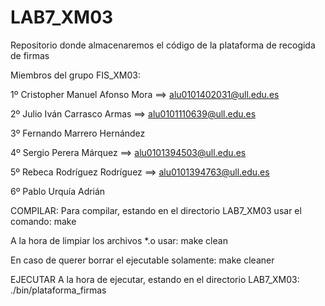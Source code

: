 # LAB7_XM03
Repositorio donde almacenaremos el código de la plataforma de recogida de firmas

Miembros del grupo FIS_XM03:

1º Cristopher Manuel Afonso Mora ==> alu0101402031@ull.edu.es

2º Julio Iván Carrasco Armas ==> alu0101110639@ull.edu.es

3º Fernando Marrero Hernández

4º Sergio Perera Márquez ==> alu0101394503@ull.edu.es

5º Rebeca Rodríguez Rodríguez ==> alu0101394763@ull.edu.es

6º Pablo Urquía Adrián

COMPILAR:
  Para compilar, estando en el directorio LAB7_XM03 usar el comando:
    make
  
  A la hora de limpiar los archivos *.o usar:
    make clean
  
  En caso de querer borrar el ejecutable solamente:
    make cleaner


EJECUTAR
  A la hora de ejecutar, estando en el directorio LAB7_XM03:
    ./bin/plataforma_firmas

